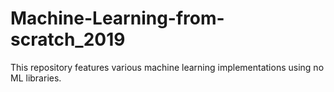 # Machine-Learning-from-scratch_2019
This repository features various machine learning implementations using no ML libraries.
